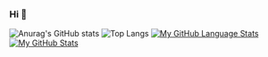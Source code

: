 ### Hi 👋

<!--
**st3fan7/st3fan7** is a ✨ _special_ ✨ repository because its `README.md` (this file) appears on your GitHub profile.

Here are some ideas to get you started:

- 🔭 I’m currently working on ...
- 🌱 I’m currently learning ...
- 👯 I’m looking to collaborate on ...
- 🤔 I’m looking for help with ...
- 💬 Ask me about ...
- 📫 How to reach me: ...
- 😄 Pronouns: ...
- ⚡ Fun fact: ...
-->

![Anurag's GitHub stats](https://github-readme-stats.vercel.app/api?username=st3fan7&theme=highcontrast)
![Top Langs](https://github-readme-stats.vercel.app/api/top-langs/?username=st3fan7&layout=compact&theme=highcontrast&langs_count=8&hide=javascript,html)
[![My GitHub Language Stats](https://github-readme-stats.vercel.app/api/top-langs/?username=jasongaylord&langs_count=5&theme=tokyonight)]()
[![My GitHub Stats](https://github-readme-stats.vercel.app/api/?username=jasongaylord&count_private=true&theme=tokyonight&showicons=true)]()

